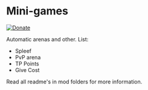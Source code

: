 # Mini-games

[![Donate](https://img.shields.io/badge/Donate-PayPal-green.svg)](https://www.paypal.com/cgi-bin/webscr?cmd=_s-xclick&hosted_button_id=XPWULB42QVJCJ)

Automatic arenas and other. List:

* Spleef
* PvP arena
* TP Points
* Give Cost

Read all readme's in mod folders for more information.
